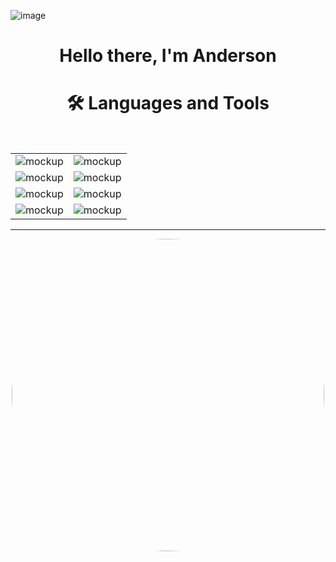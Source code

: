 
![image](https://user-images.githubusercontent.com/94204560/220785235-e1717e2e-7468-47e7-bf67-42803da4319e.png)


<div align="center">
<h1> Hello there, I'm Anderson </h1>
</div>

<div align="center">
  <h1> 🛠️ Languages and Tools </h1>
</div>

 </br>


<table>
  <tr>
     <td><img src="https://user-images.githubusercontent.com/94204560/220774325-18eea7f8-b4d4-4e21-ac73-444b1f39263e.png" alt="mockup"/></td>
    <td><img src="https://user-images.githubusercontent.com/94204560/220775443-b7fd445d-0922-4f49-8937-c8d7654ee5d6.png" alt="mockup"/></td>
 </tr>
 <tr>
    <td><img src="https://user-images.githubusercontent.com/94204560/220776450-06c5d213-f5fc-4415-8036-174e8c1501c6.png" alt="mockup"/></td>
    <td><img src="https://user-images.githubusercontent.com/94204560/220776744-bf407025-13e5-463b-98dc-0c42d7e497c9.png" alt="mockup"/></td>
  </tr>
    <tr>
     <td><img src="https://user-images.githubusercontent.com/94204560/220778698-043fb22d-5f9f-4195-86a5-8a1abdc7e237.png" alt="mockup"/></td>
    <td><img src="https://user-images.githubusercontent.com/94204560/220781285-7376b131-295f-470f-8080-604b847a05eb.png" alt="mockup"/></td>
 </tr>
    <tr>
     <td><img src="https://user-images.githubusercontent.com/94204560/220782753-e4dab9bb-99e0-431f-aa87-4981b958c95b.png" alt="mockup"/></td>
    <td><img src="https://user-images.githubusercontent.com/94204560/220784329-e0db9233-b92d-4cb5-b8f7-1e6f85c62456.png" alt="mockup"/></td>
 </tr>
</table>


 
 ---
 <div align="center">
  <kbd>
    <img src="https://user-images.githubusercontent.com/94204560/220208543-a7a8c3aa-4a70-48a4-b2a1-01b3449cb0a6.gif" height="auto" width="500" style="border-radius:50%">
  </kbd>
  
</div>







